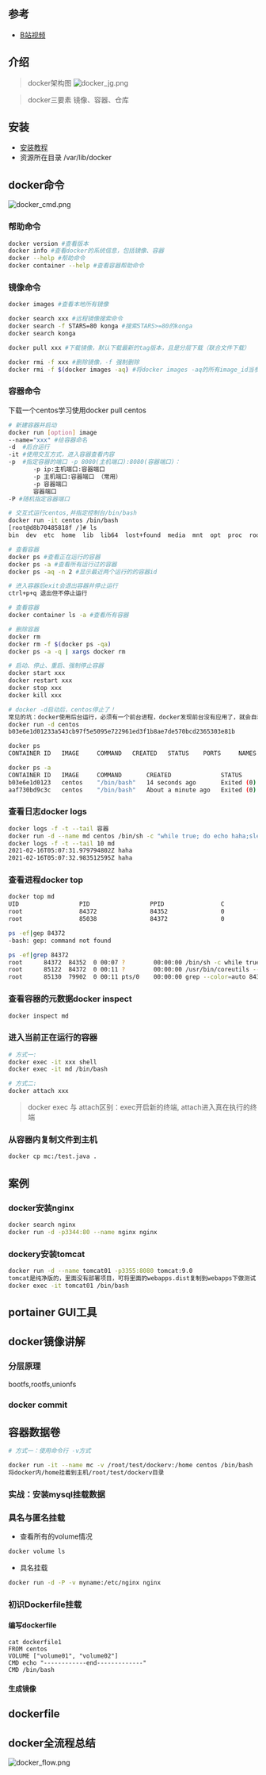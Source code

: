 ## 参考
- [B站视频](https://www.bilibili.com/video/BV1og4y1q7M4?from=search&seid=3874135174184566929)

## 介绍
> docker架构图
![docker_jg.png](images_docker/docker_jg.png)

> docker三要素
镜像、容器、仓库

## 安装

- [安装教程](https://www.runoob.com/docker/centos-docker-install.html)
- 资源所在目录 /var/lib/docker

## docker命令
![docker_cmd.png](images_docker/docker_cmd.png)

### 帮助命令
```bash
docker version #查看版本
docker info #查看docker的系统信息，包括镜像、容器
docker --help #帮助命令
docker container --help #查看容器帮助命令
```
### 镜像命令
```bash
docker images #查看本地所有镜像

docker search xxx #远程镜像搜索命令
docker search -f STARS=80 konga #搜索STARS>=80的konga
docker search konga

docker pull xxx #下载镜像，默认下载最新的tag版本，且是分层下载（联合文件下载）

docker rmi -f xxx #删除镜像，-f 强制删除
docker rmi -f $(docker images -aq) #将docker images -aq的所有image_id当参数传给docker rmi
```

### 容器命令
下载一个centos学习使用docker pull centos
```bash
# 新建容器并启动
docker run [option] image
--name="xxx" #给容器命名
-d  #后台运行
-it #使用交互方式，进入容器查看内容
-p  #指定容器的端口 -p 8080(主机端口):8080(容器端口)：
       -p ip:主机端口:容器端口
       -p 主机端口:容器端口 （常用）
       -p 容器端口
       容器端口
-P #随机指定容器端口

# 交互式运行centos,并指定控制台/bin/bash
docker run -it centos /bin/bash
[root@d8b70485818f /]# ls
bin  dev  etc  home  lib  lib64  lost+found  media  mnt  opt  proc  root  run  sbin  srv  sys  tmp  usr  var

# 查看容器
docker ps #查看正在运行的容器
docker ps -a #查看所有运行过的容器
docker ps -aq -n 2 #显示最近两个运行的的容器id

# 进入容器后exit会退出容器并停止运行
ctrl+p+q 退出但不停止运行

# 查看容器
docker container ls -a #查看所有容器

# 删除容器
docker rm
docker rm -f $(docker ps -qa)
docker ps -a -q | xargs docker rm

# 启动、停止、重启、强制停止容器
docker start xxx
docker restart xxx
docker stop xxx
docker kill xxx

# docker -d启动后，centos停止了！
常见的坑：docker使用后台运行，必须有一个前台进程，docker发现前台没有应用了，就会自动停止
docker run -d centos
b03e6e1d01233a543cb97f5e5095e722961ed3f1b8ae7de570bcd2365303e81b

docker ps
CONTAINER ID   IMAGE     COMMAND   CREATED   STATUS    PORTS     NAMES

docker ps -a
CONTAINER ID   IMAGE     COMMAND       CREATED              STATUS                          PORTS     NAMES
b03e6e1d0123   centos    "/bin/bash"   14 seconds ago       Exited (0) 13 seconds ago                 youthful_spence
aaf730bd9c3c   centos    "/bin/bash"   About a minute ago   Exited (0) About a minute ago             mc
```

### 查看日志docker logs
```bash
docker logs -f -t --tail 容器
docker run -d --name md centos /bin/sh -c "while true; do echo haha;sleep 1;done"
docker logs -f -t --tail 10 md
2021-02-16T05:07:31.979794802Z haha
2021-02-16T05:07:32.983512595Z haha
```

### 查看进程docker top
```bash
docker top md
UID                 PID                 PPID                C                   STIME               TTY                 TIME                CMD
root                84372               84352               0                   00:07               ?                   00:00:00            /bin/sh -c while true; do echo haha;sleep 1;done
root                85038               84372               0                   00:10               ?                   00:00:00            /usr/bin/coreutils --coreutils-prog-shebang=sleep /usr/bin/sleep 1

ps -ef|gep 84372
-bash: gep: command not found

ps -ef|grep 84372
root      84372  84352  0 00:07 ?        00:00:00 /bin/sh -c while true; do echo haha;sleep 1;done
root      85122  84372  0 00:11 ?        00:00:00 /usr/bin/coreutils --coreutils-prog-shebang=sleep /usr/bin/sleep 1
root      85130  79902  0 00:11 pts/0    00:00:00 grep --color=auto 84372
```

### 查看容器的元数据docker inspect
```bash
docker inspect md
```

### 进入当前正在运行的容器
```bash
# 方式一:
docker exec -it xxx shell
docker exec -it md /bin/bash

# 方式二:
docker attach xxx
```

> docker exec 与 attach区别：exec开启新的终端, attach进入真在执行的终端

### 从容器内复制文件到主机
```bash
docker cp mc:/test.java .
```

## 案例
### docker安装nginx
```bash
docker search nginx
docker run -d -p3344:80 --name nginx nginx
```

### dockery安装tomcat
```bash
docker run -d --name tomcat01 -p3355:8080 tomcat:9.0
tomcat是纯净版的，里面没有部署项目，可将里面的webapps.dist复制到webapps下做测试
docker exec -it tomcat01 /bin/bash
```

## portainer GUI工具

## docker镜像讲解
### 分层原理
bootfs,rootfs,unionfs

### docker commit

## 容器数据卷
```bash
# 方式一：使用命令行 -v方式

docker run -it --name mc -v /root/test/dockerv:/home centos /bin/bash
将docker内/home挂着到主机/root/test/dockerv目录
```

### 实战：安装mysql挂载数据
### 具名与匿名挂载
- 查看所有的volume情况
```bash
docker volume ls
```

- 具名挂载
```bash
docker run -d -P -v myname:/etc/nginx nginx
```

### 初识Dockerfile挂载
#### 编写dockerfile
```
cat dockerfile1 
FROM centos
VOLUME ["volume01", "volume02"]
CMD echo "------------end-------------"
CMD /bin/bash
```
#### 生成镜像

## dockerfile

## docker全流程总结
![docker_flow.png](images_docker/docker_flow.png)
